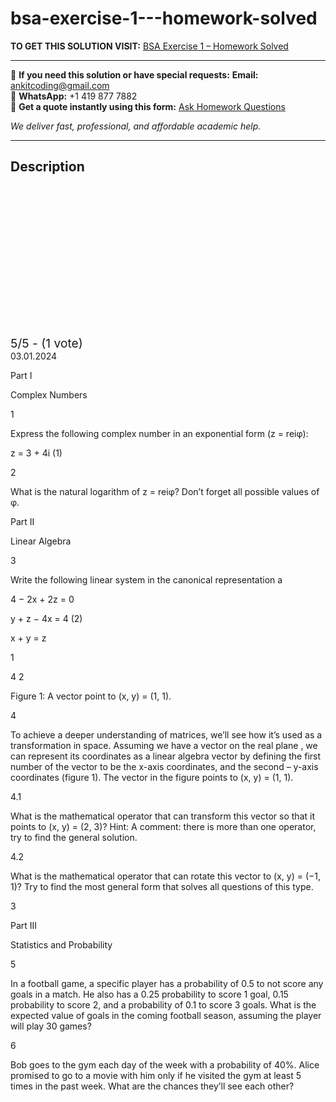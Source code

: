 # bsa-exercise-1---homework-solved
**TO GET THIS SOLUTION VISIT:** [BSA Exercise 1 – Homework Solved](https://www.ankitcodinghub.com/product/bsa-exercise-1-homework-solved/)


---

📩 **If you need this solution or have special requests:** **Email:** ankitcoding@gmail.com  
📱 **WhatsApp:** +1 419 877 7882  
📄 **Get a quote instantly using this form:** [Ask Homework Questions](https://www.ankitcodinghub.com/services/ask-homework-questions/)

*We deliver fast, professional, and affordable academic help.*

---

<h2>Description</h2>



<div class="kk-star-ratings kksr-auto kksr-align-center kksr-valign-top" data-payload="{&quot;align&quot;:&quot;center&quot;,&quot;id&quot;:&quot;123433&quot;,&quot;slug&quot;:&quot;default&quot;,&quot;valign&quot;:&quot;top&quot;,&quot;ignore&quot;:&quot;&quot;,&quot;reference&quot;:&quot;auto&quot;,&quot;class&quot;:&quot;&quot;,&quot;count&quot;:&quot;1&quot;,&quot;legendonly&quot;:&quot;&quot;,&quot;readonly&quot;:&quot;&quot;,&quot;score&quot;:&quot;5&quot;,&quot;starsonly&quot;:&quot;&quot;,&quot;best&quot;:&quot;5&quot;,&quot;gap&quot;:&quot;4&quot;,&quot;greet&quot;:&quot;Rate this product&quot;,&quot;legend&quot;:&quot;5\/5 - (1 vote)&quot;,&quot;size&quot;:&quot;24&quot;,&quot;title&quot;:&quot;BSA  Exercise 1 - Homework Solved&quot;,&quot;width&quot;:&quot;138&quot;,&quot;_legend&quot;:&quot;{score}\/{best} - ({count} {votes})&quot;,&quot;font_factor&quot;:&quot;1.25&quot;}">

<div class="kksr-stars">

<div class="kksr-stars-inactive">
            <div class="kksr-star" data-star="1" style="padding-right: 4px">


<div class="kksr-icon" style="width: 24px; height: 24px;"></div>
        </div>
            <div class="kksr-star" data-star="2" style="padding-right: 4px">


<div class="kksr-icon" style="width: 24px; height: 24px;"></div>
        </div>
            <div class="kksr-star" data-star="3" style="padding-right: 4px">


<div class="kksr-icon" style="width: 24px; height: 24px;"></div>
        </div>
            <div class="kksr-star" data-star="4" style="padding-right: 4px">


<div class="kksr-icon" style="width: 24px; height: 24px;"></div>
        </div>
            <div class="kksr-star" data-star="5" style="padding-right: 4px">


<div class="kksr-icon" style="width: 24px; height: 24px;"></div>
        </div>
    </div>

<div class="kksr-stars-active" style="width: 138px;">
            <div class="kksr-star" style="padding-right: 4px">


<div class="kksr-icon" style="width: 24px; height: 24px;"></div>
        </div>
            <div class="kksr-star" style="padding-right: 4px">


<div class="kksr-icon" style="width: 24px; height: 24px;"></div>
        </div>
            <div class="kksr-star" style="padding-right: 4px">


<div class="kksr-icon" style="width: 24px; height: 24px;"></div>
        </div>
            <div class="kksr-star" style="padding-right: 4px">


<div class="kksr-icon" style="width: 24px; height: 24px;"></div>
        </div>
            <div class="kksr-star" style="padding-right: 4px">


<div class="kksr-icon" style="width: 24px; height: 24px;"></div>
        </div>
    </div>
</div>


<div class="kksr-legend" style="font-size: 19.2px;">
            5/5 - (1 vote)    </div>
    </div>
03.01.2024

Part I

Complex Numbers

1

Express the following complex number in an exponential form (z = reiφ):

z = 3 + 4i (1)

2

What is the natural logarithm of z = reiφ? Don’t forget all possible values of φ.

Part II

Linear Algebra

3

Write the following linear system in the canonical representation a

4 − 2x + 2z = 0

y + z − 4x = 4 (2)

x + y = z

1

4 2

Figure 1: A vector point to (x, y) = (1, 1).

4

To achieve a deeper understanding of matrices, we’ll see how it’s used as a transformation in space. Assuming we have a vector on the real plane , we can represent its coordinates as a linear algebra vector by defining the first number of the vector to be the x-axis coordinates, and the second – y-axis coordinates (figure 1). The vector in the figure points to (x, y) = (1, 1).

4.1

What is the mathematical operator that can transform this vector so that it points to (x, y) = (2, 3)? Hint: A comment: there is more than one operator, try to find the general solution.

4.2

What is the mathematical operator that can rotate this vector to (x, y) = (−1, 1)? Try to find the most general form that solves all questions of this type.

3

Part III

Statistics and Probability

5

In a football game, a specific player has a probability of 0.5 to not score any goals in a match. He also has a 0.25 probability to score 1 goal, 0.15 probability to score 2, and a probability of 0.1 to score 3 goals. What is the expected value of goals in the coming football season, assuming the player will play 30 games?

6

Bob goes to the gym each day of the week with a probability of 40%. Alice promised to go to a movie with him only if he visited the gym at least 5 times in the past week. What are the chances they’ll see each other?
